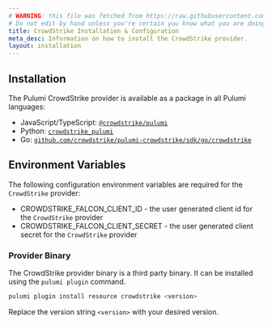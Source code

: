 ```yaml
---
# WARNING: this file was fetched from https://raw.githubusercontent.com/crowdstrike/pulumi-crowdstrike/v0.0.8/docs/installation-configuration.md
# Do not edit by hand unless you're certain you know what you are doing!
title: CrowdStrike Installation & Configuration
meta_desc: Information on how to install the CrowdStrike provider.
layout: installation
---
```


## Installation

The Pulumi CrowdStrike provider is available as a package in all Pulumi languages:

* JavaScript/TypeScript: [`@crowdstrike/pulumi`](https://www.npmjs.com/package/@crowdstrike/pulumi)
* Python: [`crowdstrike_pulumi`](https://pypi.org/project/crowdstrike_pulumi/)
* Go: [`github.com/crowdstrike/pulumi-crowdstrike/sdk/go/crowdstrike`](https://pkg.go.dev/github.com/crowdstrike/pulumi-crowdstrike/sdk/go/crowdstrike)

## Environment Variables

The following configuration environment variables are required for the `CrowdStrike` provider:

* CROWDSTRIKE_FALCON_CLIENT_ID - the user generated client id for the `CrowdStrike` provider
* CROWDSTRIKE_FALCON_CLIENT_SECRET - the user generated client secret for the `CrowdStrike` provider

### Provider Binary

The CrowdStrike provider binary is a third party binary. It can be installed using the `pulumi plugin` command.

```bash
pulumi plugin install resource crowdstrike <version>
```

Replace the version string `<version>` with your desired version.
